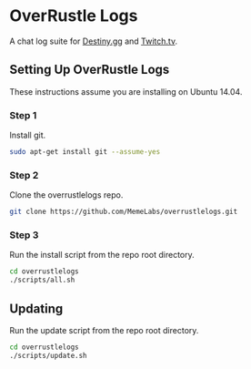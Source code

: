 # OverRustle Logs

A chat log suite for [Destiny.gg](https://www.destiny.gg/bigscreen) and [Twitch.tv](http://twitch.tv).

## Setting Up OverRustle Logs

These instructions assume you are installing on Ubuntu 14.04.

### Step 1

Install git.

```bash
sudo apt-get install git --assume-yes
```

### Step 2

Clone the overrustlelogs repo.

```bash
git clone https://github.com/MemeLabs/overrustlelogs.git
```

### Step 3

Run the install script from the repo root directory.

```bash
cd overrustlelogs
./scripts/all.sh
```

## Updating

Run the update script from the repo root directory.

```bash
cd overrustlelogs
./scripts/update.sh
```
